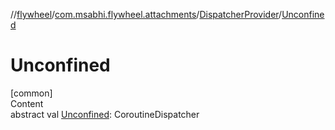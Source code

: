 //[flywheel](../../../index.md)/[com.msabhi.flywheel.attachments](../index.md)/[DispatcherProvider](index.md)/[Unconfined](-unconfined.md)



# Unconfined  
[common]  
Content  
abstract val [Unconfined](-unconfined.md): CoroutineDispatcher  



